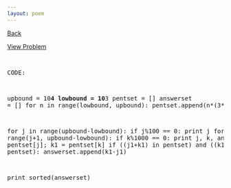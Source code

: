 ```yaml
---
layout: poem
---
```



<html><head><title>Euler - Problem 44</title>
<script type="text/javascript">

  var _gaq = _gaq || [];
  _gaq.push(['_setAccount', 'UA-16960753-5']);
  _gaq.push(['_trackPageview']);

  (function() {
    var ga = document.createElement('script'); ga.type = 'text/javascript'; ga.async = true;
    ga.src = ('https:' == document.location.protocol ? 'https://ssl' : 'http://www') + '.google-analytics.com/ga.js';
    var s = document.getElementsByTagName('script')[0]; s.parentNode.insertBefore(ga, s);
  })();

</script></head><body><p><a href="../index.html">Back</a></p>
<p><a href="http://projecteuler.net/problem=44" target="_blank">View Problem</a></p>
<pre>

CODE:

upbound = 10**4
lowbound = 10**3
pentset = []
answerset = []
for n in range(lowbound, upbound):
	pentset.append(n*(3*n-1)/2)

for j in range(upbound-lowbound):
	if j%100 == 0: print j
	for k in range(j+1, upbound-lowbound):
		if k%1000 == 0: print j, k, answerset
		j1 = pentset[j]; k1 = pentset[k]
		if ((j1+k1) in pentset) and ((k1-j1) in pentset):
			answerset.append(k1-j1)
			
print sorted(answerset)


</pre></body></html>
